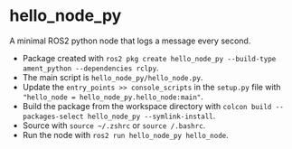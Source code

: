 # hello_node_py
A minimal ROS2 python node that logs a message every second.

* Package created with `ros2 pkg create hello_node_py --build-type ament_python --dependencies rclpy`.
* The main script is `hello_node_py/hello_node.py`.
* Update the `entry_points >> console_scripts` in the `setup.py` file with `"hello_node = hello_node_py.hello_node:main"`.
* Build the package from the workspace directory with `colcon build --packages-select hello_node_py --symlink-install`.
* Source with `source ~/.zshrc` or `source /.bashrc`.
* Run the node with `ros2 run hello_node_py hello_node`.